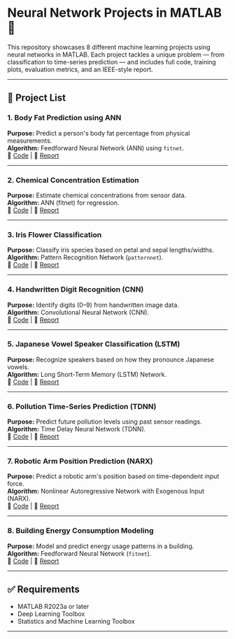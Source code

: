 # Neural Network Projects in MATLAB 🚀

This repository showcases 8 different machine learning projects using neural networks in MATLAB. Each project tackles a unique problem — from classification to time-series prediction — and includes full code, training plots, evaluation metrics, and an IEEE-style report.

---

## 📁 Project List

### 1. **Body Fat Prediction using ANN**
**Purpose:** Predict a person's body fat percentage from physical measurements.  
**Algorithm:** Feedforward Neural Network (ANN) using `fitnet`.  
🔗 [Code](bodyfat_ann_model.m) | 📄 [Report](bodyfat%20prediction%20using%20ANN.pdf)


---

### 2. **Chemical Concentration Estimation**
**Purpose:** Estimate chemical concentrations from sensor data.  
**Algorithm:** ANN (fitnet) for regression.  
🔗 [Code](./ChemicalConcentration/code.m) | 📄 [Report](./ChemicalConcentration/report.pdf)

---

### 3. **Iris Flower Classification**
**Purpose:** Classify iris species based on petal and sepal lengths/widths.  
**Algorithm:** Pattern Recognition Network (`patternnet`).  
🔗 [Code](./IrisClassification/code.m) | 📄 [Report](./IrisClassification/report.pdf)

---

### 4. **Handwritten Digit Recognition (CNN)**
**Purpose:** Identify digits (0–9) from handwritten image data.  
**Algorithm:** Convolutional Neural Network (CNN).  
🔗 [Code](./DigitRecognitionCNN/code.m) | 📄 [Report](./DigitRecognitionCNN/report.pdf)

---

### 5. **Japanese Vowel Speaker Classification (LSTM)**
**Purpose:** Recognize speakers based on how they pronounce Japanese vowels.  
**Algorithm:** Long Short-Term Memory (LSTM) Network.  
🔗 [Code](./JapaneseVowelsLSTM/code.m) | 📄 [Report](./JapaneseVowelsLSTM/report.pdf)

---

### 6. **Pollution Time-Series Prediction (TDNN)**
**Purpose:** Predict future pollution levels using past sensor readings.  
**Algorithm:** Time Delay Neural Network (TDNN).  
🔗 [Code](./PollutionPrediction/code.m) | 📄 [Report](./PollutionPrediction/report.pdf)

---

### 7. **Robotic Arm Position Prediction (NARX)**
**Purpose:** Predict a robotic arm's position based on time-dependent input force.  
**Algorithm:** Nonlinear Autoregressive Network with Exogenous Input (NARX).  
🔗 [Code](./RoboticArmNARX/code.m) | 📄 [Report](./RoboticArmNARX/report.pdf)

---

### 8. **Building Energy Consumption Modeling**
**Purpose:** Model and predict energy usage patterns in a building.  
**Algorithm:** Feedforward Neural Network (`fitnet`).  
🔗 [Code](./BuildingEnergy/code.m) | 📄 [Report](./BuildingEnergy/report.pdf)

---

## ✅ Requirements

- MATLAB R2023a or later
- Deep Learning Toolbox
- Statistics and Machine Learning Toolbox

---


